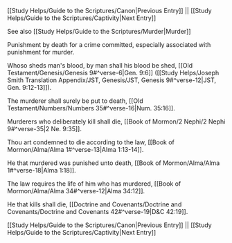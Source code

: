 [[Study Helps/Guide to the Scriptures/Canon|Previous Entry]]  ||  [[Study Helps/Guide to the Scriptures/Captivity|Next Entry]]

 See also [[Study Helps/Guide to the Scriptures/Murder|Murder]]

 Punishment by death for a crime committed, especially associated with punishment for murder.

 Whoso sheds man's blood, by man shall his blood be shed, [[Old Testament/Genesis/Genesis 9#^verse-6|Gen. 9:6]] ([[Study Helps/Joseph Smith Translation Appendix/JST, Genesis/JST, Genesis 9#^verse-12|JST, Gen. 9:12-13]]).

 The murderer shall surely be put to death, [[Old Testament/Numbers/Numbers 35#^verse-16|Num. 35:16]].

 Murderers who deliberately kill shall die, [[Book of Mormon/2 Nephi/2 Nephi 9#^verse-35|2 Ne. 9:35]].

 Thou art condemned to die according to the law, [[Book of Mormon/Alma/Alma 1#^verse-13|Alma 1:13-14]].

 He that murdered was punished unto death, [[Book of Mormon/Alma/Alma 1#^verse-18|Alma 1:18]].

 The law requires the life of him who has murdered, [[Book of Mormon/Alma/Alma 34#^verse-12|Alma 34:12]].

 He that kills shall die, [[Doctrine and Covenants/Doctrine and Covenants/Doctrine and Covenants 42#^verse-19|D&C 42:19]].

[[Study Helps/Guide to the Scriptures/Canon|Previous Entry]]  ||  [[Study Helps/Guide to the Scriptures/Captivity|Next Entry]]